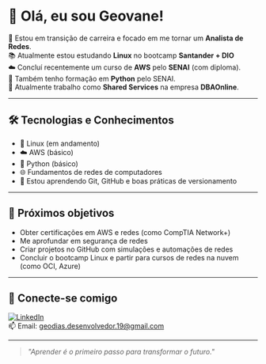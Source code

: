 # 👋 Olá, eu sou Geovane!

🎯 Estou em transição de carreira e focado em me tornar um **Analista de Redes**.  
📚 Atualmente estou estudando **Linux** no bootcamp **Santander + DIO**  
☁️ Concluí recentemente um curso de **AWS** pelo **SENAI** (com diploma).  
🐍 Também tenho formação em **Python** pelo SENAI.  
💼 Atualmente trabalho como **Shared Services** na empresa **DBAOnline**.

---

## 🛠️ Tecnologias e Conhecimentos

- 🐧 Linux (em andamento)
- ☁️ AWS (básico)
- 🐍 Python (básico)
- 🌐 Fundamentos de redes de computadores
- 🧠 Estou aprendendo Git, GitHub e boas práticas de versionamento

---

## 📌 Próximos objetivos

- Obter certificações em AWS e redes (como CompTIA Network+)
- Me aprofundar em segurança de redes
- Criar projetos no GitHub com simulações e automações de redes
- Concluir o bootcamp Linux e partir para cursos de redes na nuvem (como OCI, Azure)

---

## 🚀 Conecte-se comigo

[![LinkedIn](https://img.shields.io/badge/LinkedIn-blue?style=for-the-badge&logo=linkedin)](https://www.linkedin.com/in/geovani-dias-690558129)  
📫 Email: geodias.desenvolvedor.19@gmail.com

---

> _"Aprender é o primeiro passo para transformar o futuro."_
